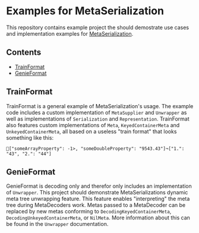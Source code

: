 Examples for MetaSerialization
==============================

This repository contains example project the should demostrate use cases and implementation examples for [MetaSerialization](https://www.github.com/cherrywoods/swift-meta-serialization). 

Contents
--------
 * [TrainFormat](https://github.com/cherrywoods/meta-serialization-examples/tree/master/TrainFormat)
 * [GenieFormat](https://github.com/cherrywoods/meta-serialization-examples/tree/master/GenieFormat)

TrainFormat
-----------

TrainFormat is a general example of MetaSerialization's usage. The example code includes a custom implementation of `MetaSupplier` and `Unwrapper` as well as implementations of `Serialization` and `Representation`. TrainFormat also features custom implementations of `Meta`, `KeyedContainerMeta` and `UnkeyedContainerMeta`, all based on a useless "train format" that looks something like this: 
```
🚂["someArrayProperty": -1>, "someDoubleProperty": "9543.43"]¬["1.": "43", "2.": "44"]
```

GenieFormat
-----------

GenieFormat is decoding only and therefor only includes an implementation of  `Unwrapper`.
This project should demonstrate MetaSerializations dynamic meta tree unwrapping feature.
This feature enables "interpreting" the meta tree during MetaDecoders work. Metas passed to a MetaDecoder can be replaced by new metas conforming to `DecodingKeyedContainerMeta`, `DecodingUnkeyedContainerMeta`, or `NilMeta`. More information about this can be found in the `Unwrapper` documentation.
